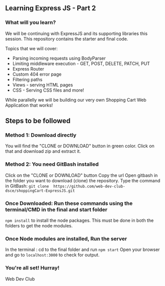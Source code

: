 ## Learning Express JS - Part 2

### What will you learn?

We will be continuing with ExpressJS and its supporting libraries this 
session. This repository contains the starter and final code.

Topics that we will cover:

* Parsing incoming requests using BodyParser
* Limiting middleware execution - GET, POST, DELETE, PATCH, PUT
* Express Router
* Custom 404 error page
* Filtering paths
* Views - serving HTML pages
* CSS - Serving CSS files
and more!

While parallelly we will be building our very own Shopping Cart Web 
Application that works!

## Steps to be followed

### Method 1: Download directly
You will find the "CLONE or DOWNLOAD" button in green color. Click on 
that and download zip and extract it.

### Method 2: You need GitBash installed
Click on the "CLONE or DOWNLOAD" button 
Copy the url
Open gitbash in the folder you want to download (clone) the repository.
Type the command in GitBash: `git clone 
https://github.com/web-dev-club-dsce/shoppingCart-ExpressJS.git`

### Once Downloaded: Run these commands using the terminal/CMD in the final and start folder
`npm install`
to install the node packages.
This must be done in both the folders to get the node modules.

### Once Node modules are installed, Run the server
In the terminal :
cd to the final folder and run 
`npm start`
Open your browser and go to `localhost:3000` to check for output.

### You're all set! Hurray!

Web Dev Club
